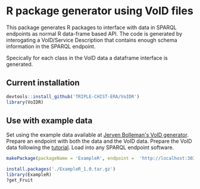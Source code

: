 # R package generator using VoID files

This package generates R packages to interface with data in SPARQL endpoints as normal R data-frame based API.
The code is generated by interogating a VoID/Service Description that contains enough schema information in the SPARQL endpoint.

Specically for each class in the VoID data a dataframe interface is generated.


## Current installation 

```R
devtools::install_github('TRIPLE-CHIST-ERA/VoIDR')
library(VoIDR)
```

## Use with example data

Set using the example data available at [Jerven Bolleman's VoID generator](https://github.com/JervenBolleman/void-generator/tree/main/src/test/resources).
Prepare an endpoint with both the data and the VoID data.
Prepare the VoID data following the [tutorial](https://github.com/JervenBolleman/void-generator/blob/main/Tutorial.md).
Load into any SPARQL endpoint software.

```R
makePackage(packageName = 'ExampleR', endpoint =  'http://localhost:3030/example/query', voidEndpoint  = 'http://localhost:3030/example/query')

install.packages('./ExampleR_1.0.tar.gz')
library(ExampleR)
?get_Fruit
```
